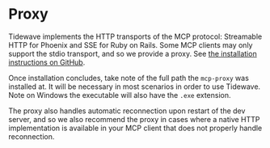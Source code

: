 # Proxy

Tidewave implements the HTTP transports of the MCP protocol: Streamable HTTP
for Phoenix and SSE for Ruby on Rails. Some MCP clients may only support
the stdio transport, and so we provide a proxy. See [the
installation instructions on GitHub](https://github.com/tidewave-ai/mcp_proxy_rust#installation).

Once installation concludes, take note of the full path
the `mcp-proxy` was installed at. It will be necessary
in most scenarios in order to use Tidewave. Note on Windows
the executable will also have the `.exe` extension.

The proxy also handles automatic reconnection upon restart of the
dev server, and so we also recommend the proxy in cases where a
native HTTP implementation is available in your MCP client that
does not properly handle reconnection.

